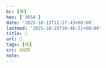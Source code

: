 ```yaml
---
bc: [㙚]
hex: ['365A']
date: '2025-10-13T11:27:43+08:00'
lastmod: '2025-10-25T10:46:51+08:00'
title: 󰙖
url: 󰙖
tags: [垶]
src: GHZR
note:
---
```

